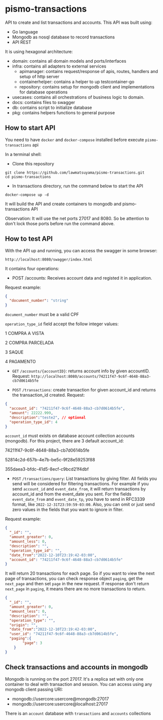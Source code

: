 # pismo-transactions

API to create and list transactions and accounts.
This API was built using:
- Go language
- Mongodb as nosql database to record transactions
- API REST

It is using hexagonal architecture:
- domain: contains all domain models and ports/interfaces
- infra: contains all adapters to external services
  - apimanager: contains request/response of apis, routes, handlers and setup of http server
  - containerhelper: contains a helper to up testcontainer-go
  - repository: contains setup for mongodb client and implementations for database operations
- usecases: contains all orchestrations of business logic to domain.
- docs: contains files to swagger
- db: contains script to initialize database
- pkg: contains helpers functions to general purpose

## How to start API

You need to have `docker` and `docker-compose` installed before execute `pismo-transactions` api

In a terminal shell:

- Clone this repository
```
git clone https://github.com/lawmatsuyama/pismo-transactions.git
cd pismo-transactions
```

- In transactions directory, run the command below to start the API
```
docker-compose up -d
```
It will build the API and create containers to mongodb and pismo-transactions API

Observation: It will use the net ports 27017 and 8080. So be attention to don't lock those ports before run the command above.

## How to test API

With the API up and running, you can access the swagger in some browser:
```
http://localhost:8080/swagger/index.html
```

It contains four operations:
- POST /accounts: Receives account data and registed it in application. 

Request example:
```json
{
  "document_number": "string"
}
```

`document_number` must be a valid CPF

`operation_type_id` field accept the follow integer values:

1 COMPRA A VISTA

2 COMPRA PARCELADA

3 SAQUE

4 PAGAMENTO

- `GET` `/accounts/{accountID}`: returns account info by given accountID.
Request:
`http://localhost:8080/accounts/74211f47-9c6f-4648-88a3-cb7d0614b5fe`

- `POST` `/transactions`: create transaction for given account_id and returns the transaction_id created.
Request:

```json
{
  "account_id": "74211f47-9c6f-4648-88a3-cb7d0614b5fe",
  "amount": 22222.999,
  "description":"teste2", // optional
  "operation_type_id": 4
}
```

`account_id` must exists on database account collection accounts (mongodb). For this project, there are 3 default account_id:

74211f47-9c6f-4648-88a3-cb7d0614b5fe

52814c2d-657b-4e7b-be5c-9f28e59253f88

355daea3-bfdc-41d5-8ecf-c9bcd21f4dbf

- `POST` `/transactions/query`: List transactions by giving filter. All fields you send will be considered for filtering transactions. For example if you send `account_id` and `event_date_from`, it will return transactions by account_id and from the event_date you sent. For the fields `event_date_from` and `event_date_tp`, you have to send in RFC3339 format, like `2022-12-31T23:59:59-03:00`. Also, you can omit or just send zero values in the fields that you want to ignore in filter.

Request example:
```json
{
  "_id": "",
  "amount_greater": 0,
  "amount_less": 0,
  "description": "",
  "operation_type_id": "",  
  "date_from":"2022-12-10T23:19:42-03:00",
  "account_id": "74211f47-9c6f-4648-88a3-cb7d0614b5fe"
}
```

It will return 20 transactions for each page. So if you want to view the next page of transactions, you can check response object `paging`, get the `next_page` and then set `page` in the new request.
If response don't return `next_page` in `paging`, it means there are no more transactions to return.


```json
{
  "_id": "",
  "amount_greater": 0,
  "amount_less": 0,
  "description": "",
  "operation_type": "",
  "origin": "",
  "date_from":"2022-12-10T23:19:42-03:00",
  "user_id": "74211f47-9c6f-4648-88a3-cb7d0614b5fe",
  "paging":{
        "page": 3
    }
}
```





## Check transactions and accounts in mongodb
Mongodb is running on the port 27017. It's a replica set with only one container to deal with transaction and session. You can access using any mongodb client passing URI: 
- mongodb://usercore:usercore@mongodb:27017
- mongodb://usercore:usercore@localhost:27017

There is an `account` database with `transactions` and `accounts` collections
